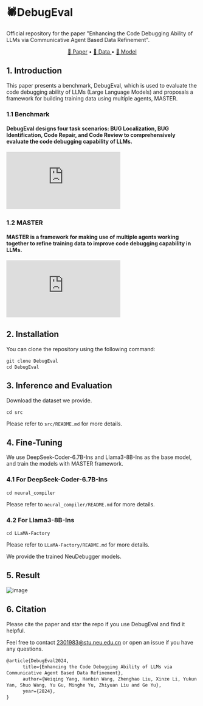# 🕷️DebugEval 
Official repository for the paper "Enhancing the Code Debugging Ability of LLMs via
Communicative Agent Based Data Refinement".

<p align="center">
    <a href="https://arxiv.org/pdf/2408.05006">📜 Paper</a> •
    <a href="https://huggingface.co/datasets/yangweiqing/DebugEval-Dataset">🤗 Data </a> •
    <a href="https://huggingface.co/yangweiqing">🤖 Model </a>
</p>

## 1. Introduction
This paper presents a benchmark, DebugEval, which is used to evaluate the code debugging ability of LLMs (Large Language Models) and proposals a framework for building training data using multiple agents, MASTER.

### 1.1 Benchmark
#### DebugEval designs four task scenarios: BUG Localization, BUG Identification, Code Repair, and Code Review to comprehensively evaluate the code debugging capability of LLMs.

![](https://github.com/NEUIR/COAST/blob/main/Figure/benchmark.pdf)
### 1.2 MASTER
#### MASTER is a framework for making use of multiple agents working together to refine training data to improve code debugging capability in LLMs.

![](https://github.com/NEUIR/COAST/blob/main/Figure/COAST.pdf)
## 2. Installation
You can clone the repository using the following command:

```
git clone DebugEval
cd DebugEval
```

## 3. Inference and Evaluation
Download the dataset we provide.

```
cd src
```
Please refer to `src/README.md` for more details.
## 4. Fine-Tuning
We use DeepSeek-Coder-6.7B-Ins and Llama3-8B-Ins as the base model, and train the models with MASTER framework.

### 4.1 For DeepSeek-Coder-6.7B-Ins
```
cd neural_compiler
```
Please refer to `neural_compiler/README.md` for more details.
### 4.2 For Llama3-8B-Ins
```
cd LLaMA-Factory
```
Please refer to `LLaMA-Factory/README.md` for more details.

We provide the trained NeuDebugger models.

## 5. Result

![image](https://github.com/NEUIR/DebugEval/blob/main/Figure/performance_00.png)
## 6. Citation
Please cite the paper and star the repo if you use DebugEval and find it helpful.

Feel free to contact 2301983@stu.neu.edu.cn or open an issue if you have any questions.
```
@article{DebugEval2024,
      title={Enhancing the Code Debugging Ability of LLMs via Communicative Agent Based Data Refinement}, 
      author={Weiqing Yang, Hanbin Wang, Zhenghao Liu, Xinze Li, Yukun Yan, Shuo Wang, Yu Gu, Minghe Yu, Zhiyuan Liu and Ge Yu},
      year={2024},
}
```
